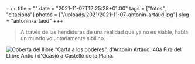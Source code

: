 +++
title = ""
date = "2021-11-07T12:25:28+01:00"
tags = ["fotos", "citacions"]
photos = ["/uploads/2021/2021-11-07-antonin-artaud.jpg"]
slug = "antonin-artaud"
+++

> A través de las hendiduras de una realidad que ya no es viable, habla un mundo voluntariamente sibilino.

<img alt="Coberta del llibre “Carta a los poderes”, d'Antonin Artaud. 40a Fira del Llibre Antic i d'Ocasió a Castelló de la Plana." src="/uploads/2021/2021-11-07-antonin-artaud.jpg">
